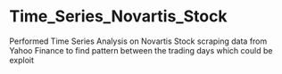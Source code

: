 # Time_Series_Novartis_Stock
Performed Time Series Analysis on Novartis Stock scraping data from Yahoo Finance to find pattern between the trading days which could be exploit
